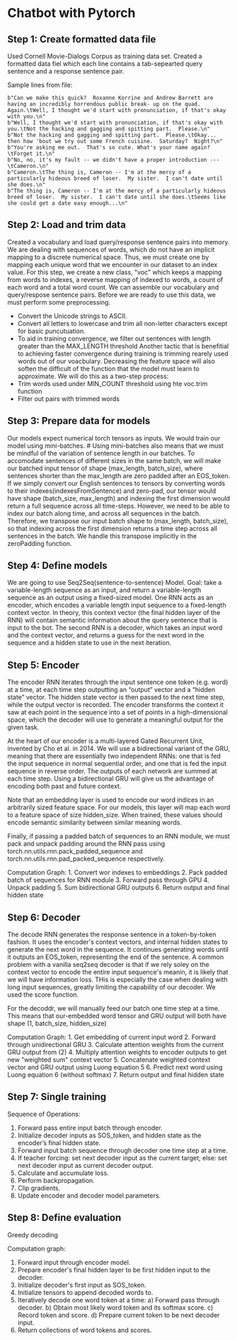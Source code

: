 # Chatbot with Pytorch

## Step 1: Create formatted data file

Used Cornell Movie-Dialogs Corpus as training data set.
Created a formatted data fiel which each line contains a tab-sepearted query sentence and a response sentence pair. 

Sample lines from file:


    b"Can we make this quick?  Roxanne Korrine and Andrew Barrett are having an incredibly horrendous public break- up on the quad.  Again.\tWell, I thought we'd start with pronunciation, if that's okay with you.\n"
    b"Well, I thought we'd start with pronunciation, if that's okay with you.\tNot the hacking and gagging and spitting part.  Please.\n"
    b"Not the hacking and gagging and spitting part.  Please.\tOkay... then how 'bout we try out some French cuisine.  Saturday?  Night?\n"
    b"You're asking me out.  That's so cute. What's your name again?\tForget it.\n"
    b"No, no, it's my fault -- we didn't have a proper introduction ---\tCameron.\n"
    b"Cameron.\tThe thing is, Cameron -- I'm at the mercy of a particularly hideous breed of loser.  My sister.  I can't date until she does.\n"
    b"The thing is, Cameron -- I'm at the mercy of a particularly hideous breed of loser.  My sister.  I can't date until she does.\tSeems like she could get a date easy enough...\n"


## Step 2: Load and trim data

Created a vocabulary and load query/response sentence pairs into memory.
We are dealing with sequences of words, which do not have an implicit mapping to a discrete numerical space. Thus, we must create one by mapping each unique word that we encounter in our dataset to an index value.
For this step, we create a new class, "voc" which keeps a mapping from words to indexes, a reverse mapping of indexed to words, a count of each word and a total word count. 
We can assemble our vocabulary and query/respose sentence pairs. Before we are ready to use this data, we must perform some preprocessing. 
  - Convert the Unicode strings to ASCII.
  - Convert all letters to lowercase and trim all non-letter characters except for basic puncutuation.
  - To aid in training convergence, we filter out sentences with length greater than the MAX_LENGTH threshold
Another tactic that is benefitial to achieving faster convergence during training is trimming rearely used words out of our voacbulary. Decreasing the feature space will also soften the difficult of the function that the model must learn to approximate.
We will do this as a two-step process:
  - Trim words used under MIN_COUNT threshold using hte voc.trim function
  - Filter out pairs with trimmed words
 
 
## Step 3: Prepare data for models

Our models expect numerical torch tensors as inputs. We would train our model using mini-batches. # Using mini-batches also means that we must be mindful of the variation of sentence length in our batches. To accomodate sentences of different sizes in the same batch, we will make our batched input tensor of shape  (max_length, batch_size), where sentences shorter than the max_length are zero padded after an EOS_token. If we simply convert our English sentences to tensors by converting words to their indexes(indexesFromSentence) and zero-pad, our tensor would have shape (batch_size, max_length) and indexing the first dimension would return a full sequence across all time-steps. However, we need to be able to index our batch along time, and across all sequences in the batch. Therefore, we transpose our input batch shape to (max_length, batch_size), so that indexing across the first dimension returns a time step across all sentences in the batch. We handle this transpose implicitly in the zeroPadding function.


## Step 4: Define models

We are going to use Seq2Seq(sentence-to-sentence) Model. 
Goal: take a variable-length sequence as an input, and return a variable-length sequence as an output using a fixed-sized model.
One RNN acts as an encoder, which encodes a variable length input sequence to a fixed-length context vector.  In theory, this context vector (the final hidden layer of the RNN) will contain semantic information about the query sentence that is input to the bot. The second RNN is a decoder, which takes an input word and the context vector, and returns a guess for the next word in the sequence and a hidden state to use in the next iteration.


## Step 5: Encoder
The encoder RNN iterates through the input sentence one token (e.g. word) at a time, at each time step outputting an “output” vector and a “hidden state” vector. The hidden state vector is then passed to the next time step, while the output vector is recorded. The encoder transforms the context it saw at each point in the sequence into a set of points in a high-dimensional space, which the decoder will use to generate a meaningful output for the given task.

At the heart of our encoder is a multi-layered Gated Recurrent Unit, invented by Cho et al. in 2014. We will use a bidirectional variant of the GRU, meaning that there are essentially two independent RNNs: one that is fed the input sequence in normal sequential order, and one that is fed the input sequence in reverse order. The outputs of each network are summed at each time step. Using a bidirectional GRU will give us the advantage of encoding both past and future context.

Note that an embedding layer is used to encode our word indices in an arbitrarily sized feature space. For our models, this  layer will map each word to a feature space of size hidden_size. When trained, these values should encode semantic similarity between similar meaning words.

Finally, if passing a padded batch of sequences to an RNN module, we must pack and unpack padding around the RNN pass using  torch.nn.utils.rnn.pack_padded_sequence and torch.nn.utils.rnn.pad_packed_sequence respectively.

Computation Graph:
    1. Convert wor indexes to embeddings
    2. Pack padded batch of sequences for RNN module
    3. Forward pass through GPU
    4. Unpack padding
    5. Sum bidirectional GRU outputs
    6. Return output and final hidden state
    
    
## Step 6: Decoder

The decode RNN generates the response sentence in a token-by-token fashion. It uses the encoder's context vectors, and internal hidden states to generate the next word in the sequence. It continues generating words until it outputs an EOS_token, representing the end of the sentence. A common problem with a vanilla seq2seq decoder is that if we rely soley on the context vector to encode the entire input sequence's meanin, it is likely that we will have information loss. THis is especially the case when dealing with long input sequences, greatly limiting the capability of our decoder. We used the score function.

For the decoddr, we will manually feed our batch one time step at a time.
This means that our-embedded word tensor and GRU output will both have shape (1, batch_size, hidden_size)

Computation Graph:
    1. Get embedding of current input word
    2. Forward through unidirectional GRU
    3. Calculate attention weights from the current GRU output from (2)
    4. Multiply attention weights to encoder outputs to get new "weighted sum" context vector
    5. Concatenate weighted context vector and GRU output using Luong equation 5
    6. Predict next word using Luong equation 6 (without softmax)
    7. Return output and final hidden state
    
    
## Step 7: Single training

Sequence of Operations:
  1. Forward pass entire input batch through encoder.
  2. Initialize decoder inputs as SOS_token, and hidden state as the encoder’s final hidden state.
  3. Forward input batch sequence through decoder one time step at a time.
  4. If teacher forcing: set next decoder input as the current target; else: set next decoder input as current decoder output.
  5. Calculate and accumulate loss.
  6. Perform backpropagation.
  7. Clip gradients.
  8. Update encoder and decoder model parameters.


## Step 8: Define evaluation

Greedy decoding

Computation graph:

   1. Forward input through encoder model.
   2. Prepare encoder's final hidden layer to be first hidden input to the decoder.
   3. Initialize decoder's first input as SOS_token.
   4. Initialize tensors to append decoded words to.
   5. Iteratively decode one word token at a time:
       a) Forward pass through decoder.
       b) Obtain most likely word token and its softmax score.
       c) Record token and score.
       d) Prepare current token to be next decoder input.
   6. Return collections of word tokens and scores.
